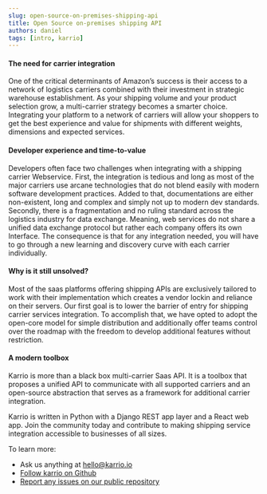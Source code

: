 ```yaml
---
slug: open-source-on-premises-shipping-api
title: Open Source on-premises shipping API
authors: daniel
tags: [intro, karrio]
---
```


#### The need for carrier integration

One of the critical determinants of Amazon’s success is their access to a network of
logistics carriers combined with their investment in strategic warehouse establishment.
As your shipping volume and your product selection grow, a multi-carrier strategy
becomes a smarter choice. Integrating your platform to a network of carriers will
allow your shoppers to get the best experience and value for shipments with different
weights, dimensions and expected services.

#### Developer experience and time-to-value

Developers often face two challenges when integrating with a shipping carrier Webservice.
First, the integration is tedious and long as most of the major carriers use arcane
technologies that do not blend easily with modern software development practices.
Added to that, documentations are either non-existent, long and complex and simply
not up to modern dev standards.
Secondly, there is a fragmentation and no ruling standard across the logistics industry
for data exchange. Meaning, web services do not share a unified data exchange protocol
but rather each company offers its own Interface. The consequence is that for any
integration needed, you will have to go through a new learning and discovery curve with
each carrier individually.

#### Why is it still unsolved?

Most of the saas platforms offering shipping APIs are exclusively tailored to work with
their implementation which creates a vendor lockin and reliance on their servers.
Our first goal is to lower the barrier of entry for shipping carrier services integration.
To accomplish that, we have opted to adopt the open-core model for simple distribution
and additionally offer teams control over the roadmap with the freedom to develop additional
features without restriction.

#### A modern toolbox

Karrio is more than a black box multi-carrier Saas API. It is a toolbox that proposes a
unified API to communicate with all supported carriers and an open-source abstraction that
serves as a framework for additional carrier integration.

Karrio is written in Python with a Django REST app layer and a React web app. Join the
community today and contribute to making shipping service integration accessible to
businesses of all sizes.

To learn more:

* Ask us anything at hello@karrio.io
* [Follow karrio on Github](https://github.com/karrioapi/karrio)
* [Report any issues on our public repository](https://github.com/karrioapi/karrio/issues)
